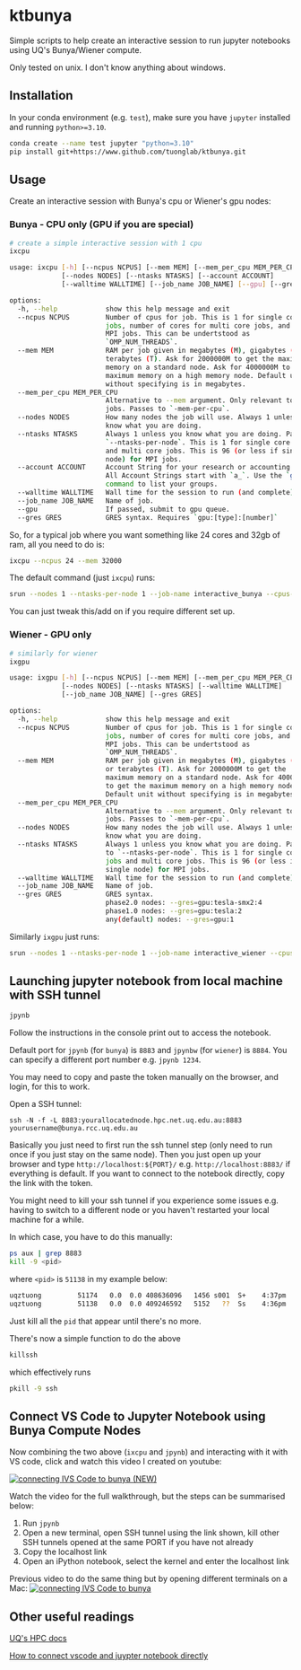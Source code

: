 # ktbunya
Simple scripts to help create an interactive session to run jupyter notebooks using UQ's Bunya/Wiener compute.

Only tested on unix. I don't know anything about windows.

## Installation

In your conda environment (e.g. `test`), make sure you have `jupyter` installed and running `python>=3.10`.
```bash
conda create --name test jupyter "python=3.10"
pip install git+https://www.github.com/tuonglab/ktbunya.git
```

## Usage

Create an interactive session with Bunya's cpu or Wiener's gpu nodes:

### Bunya - CPU only (GPU if you are special)
```bash
# create a simple interactive session with 1 cpu
ixcpu
```

```bash
usage: ixcpu [-h] [--ncpus NCPUS] [--mem MEM] [--mem_per_cpu MEM_PER_CPU]
             [--nodes NODES] [--ntasks NTASKS] [--account ACCOUNT]
             [--walltime WALLTIME] [--job_name JOB_NAME] [--gpu] [--gres GRES]

options:
  -h, --help            show this help message and exit
  --ncpus NCPUS         Number of cpus for job. This is 1 for single core
                        jobs, number of cores for multi core jobs, and 1 for
                        MPI jobs. This can be undertstood as
                        `OMP_NUM_THREADS`.
  --mem MEM             RAM per job given in megabytes (M), gigabytes (G), or
                        terabytes (T). Ask for 2000000M to get the maximum
                        memory on a standard node. Ask for 4000000M to get the
                        maximum memory on a high memory node. Default unit
                        without specifying is in megabytes.
  --mem_per_cpu MEM_PER_CPU
                        Alternative to --mem argument. Only relevant to MPI
                        jobs. Passes to `-mem-per-cpu`.
  --nodes NODES         How many nodes the job will use. Always 1 unless you
                        know what you are doing.
  --ntasks NTASKS       Always 1 unless you know what you are doing. Passes to
                        `--ntasks-per-node`. This is 1 for single core jobs
                        and multi core jobs. This is 96 (or less if single
                        node) for MPI jobs.
  --account ACCOUNT     Account String for your research or accounting group.
                        All Account Strings start with `a_`. Use the `groups`
                        command to list your groups.
  --walltime WALLTIME   Wall time for the session to run (and complete).
  --job_name JOB_NAME   Name of job.
  --gpu                 If passed, submit to gpu queue.
  --gres GRES           GRES syntax. Requires `gpu:[type]:[number]`
```

So, for a typical job where you want something like 24 cores and 32gb of ram, all you need to do is:

```bash
ixcpu --ncpus 24 --mem 32000
```

The default command (just `ixcpu`) runs:
```bash
srun --nodes 1 --ntasks-per-node 1 --job-name interactive_bunya --cpus-per-task 1 --mem 80000 --time 12:00:00 --partition general --account a_kelvin_tuong --pty bash
```

You can just tweak this/add on if you require different set up.

### Wiener - GPU only
```bash
# similarly for wiener
ixgpu
```

```bash
usage: ixgpu [-h] [--ncpus NCPUS] [--mem MEM] [--mem_per_cpu MEM_PER_CPU]
             [--nodes NODES] [--ntasks NTASKS] [--walltime WALLTIME]
             [--job_name JOB_NAME] [--gres GRES]

options:
  -h, --help            show this help message and exit
  --ncpus NCPUS         Number of cpus for job. This is 1 for single core
                        jobs, number of cores for multi core jobs, and 1 for
                        MPI jobs. This can be undertstood as
                        `OMP_NUM_THREADS`.
  --mem MEM             RAM per job given in megabytes (M), gigabytes (G),
                        or terabytes (T). Ask for 2000000M to get the
                        maximum memory on a standard node. Ask for 4000000M
                        to get the maximum memory on a high memory node.
                        Default unit without specifying is in megabytes.
  --mem_per_cpu MEM_PER_CPU
                        Alternative to --mem argument. Only relevant to MPI
                        jobs. Passes to `-mem-per-cpu`.
  --nodes NODES         How many nodes the job will use. Always 1 unless you
                        know what you are doing.
  --ntasks NTASKS       Always 1 unless you know what you are doing. Passes
                        to `--ntasks-per-node`. This is 1 for single core
                        jobs and multi core jobs. This is 96 (or less if
                        single node) for MPI jobs.
  --walltime WALLTIME   Wall time for the session to run (and complete).
  --job_name JOB_NAME   Name of job.
  --gres GRES           GRES syntax.
                        phase2.0 nodes: --gres=gpu:tesla-smx2:4
                        phase1.0 nodes: --gres=gpu:tesla:2
                        any(default) nodes: --gres=gpu:1
```

Similarly `ixgpu` just runs:

```bash
srun --nodes 1 --ntasks-per-node 1 --job-name interactive_wiener --cpus-per-task 1 --mem 80000 --time 12:00:00 --partition gpu --gres gpu:1 --pty bash
```

## Launching jupyter notebook from local machine with SSH tunnel
```bash
jpynb
```
Follow the instructions in the console print out to access the notebook.

Default port for `jpynb` (for `bunya`) is  `8883` and `jpynbw` (for `wiener`) is `8884`. You can specify a different port number e.g. `jpynb 1234`.

You may need to copy and paste the token manually on the browser, and login, for this to work.

Open a SSH tunnel:

`ssh -N -f -L 8883:yourallocatednode.hpc.net.uq.edu.au:8883 yourusername@bunya.rcc.uq.edu.au`

Basically you just need to first run the ssh tunnel step (only need to run once if you just stay on the same node). Then you just open up your browser and type `http://localhost:${PORT}/` e.g. `http://localhost:8883/` if everything is default. If you want to connect to the notebook directly, copy the link with the token.

You might need to kill your ssh tunnel if you experience some issues e.g. having to switch to a different node or you haven't restarted your local machine for a while.

In which case, you have to do this manually:

```bash
ps aux | grep 8883
kill -9 <pid>
```
where `<pid>` is `51138` in my example below:

```bash
uqztuong         51174   0.0  0.0 408636096   1456 s001  S+    4:37pm   0:00.00 grep 8883
uqztuong         51138   0.0  0.0 409246592   5152   ??  Ss    4:36pm   0:00.04 ssh -N -f -L 8883:bun050.hpc.net.uq.edu.au:8883 uqztuong@bunya.rcc.uq.edu.au
````

Just kill all the `pid` that appear until there's no more.

There's now a simple function to do the above
```bash
killssh
```

which effectively runs

```bash
pkill -9 ssh
```

## Connect VS Code to Jupyter Notebook using Bunya Compute Nodes

Now combining the two above (`ixcpu` and `jpynb`) and interacting with it with VS code, click and watch this video I created on youtube:

[![connecting lVS Code to bunya (NEW)](https://img.youtube.com/vi/6TqfFZtxKYA/0.jpg)](https://www.youtube.com/watch?v=6TqfFZtxKYA)

Watch the video for the full walkthrough, but the steps can be summarised below:

1) Run `jpynb`
2) Open a new terminal, open SSH tunnel using the link shown, kill other SSH tunnels opened at the same PORT if you have not already
3) Copy the localhost link
4) Open an iPython notebook, select the kernel and enter the localhost link

Previous video to do the same thing but by opening different terminals on a Mac:
[![connecting lVS Code to bunya](https://img.youtube.com/vi/a53CsD-8sHs/0.jpg)](https://www.youtube.com/watch?v=a53CsD-8sHs)

## Other useful readings

[UQ's HPC docs](https://github.com/UQ-RCC/hpc-docs)

[How to connect vscode and juypter notebook directly](https://blog.jupyter.org/connect-to-a-jupyterhub-from-visual-studio-code-ed7ed3a31bcb)
